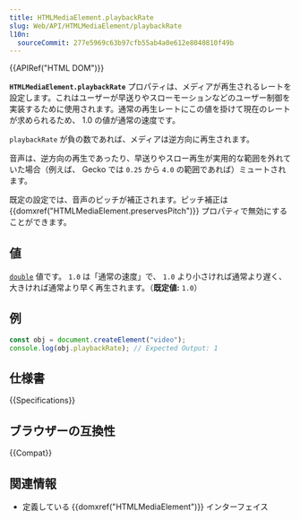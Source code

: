```yaml
---
title: HTMLMediaElement.playbackRate
slug: Web/API/HTMLMediaElement/playbackRate
l10n:
  sourceCommit: 277e5969c63b97cfb55ab4a0e612e8040810f49b
---
```


{{APIRef("HTML DOM")}}

**`HTMLMediaElement.playbackRate`** プロパティは、メディアが再生されるレートを設定します。これはユーザーが早送りやスローモーションなどのユーザー制御を実装するために使用されます。通常の再生レートにこの値を掛けて現在のレートが求められるため、 1.0 の値が通常の速度です。

`playbackRate` が負の数であれば、メディアは逆方向に再生されます。

音声は、逆方向の再生であったり、早送りやスロー再生が実用的な範囲を外れていた場合（例えば、 Gecko では `0.25` から `4.0` の範囲であれば）ミュートされます。

既定の設定では、音声のピッチが補正されます。ピッチ補正は {{domxref("HTMLMediaElement.preservesPitch")}} プロパティで無効にすることができます。

## 値

[`double`](https://en.wikipedia.org/wiki/Double-precision_floating-point_format) 値です。 `1.0` は「通常の速度」で、 `1.0` より小さければ通常より遅く、大きければ通常より早く再生されます。（**既定値:** `1.0`）

## 例

```js
const obj = document.createElement("video");
console.log(obj.playbackRate); // Expected Output: 1
```

## 仕様書

{{Specifications}}

## ブラウザーの互換性

{{Compat}}

## 関連情報

- 定義している {{domxref("HTMLMediaElement")}} インターフェイス
